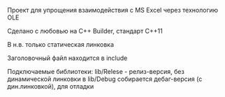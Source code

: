 Проект для упрощения взаимодействия с MS Excel через технологию OLE

Сделано с любовью на C++ Builder, стандарт С++11

В н.в. только статическая линковка

Заголовочный файл находится в include

Подключаемые библиотеки:
lib/Relese - релиз-версия, без динамической линковки
в lib/Debug собирается дебаг-версия (с дин.линковкой), для отладки

